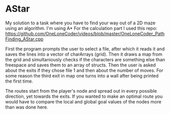# AStar
My solution to a task where you have to find your way out of a 2D maze using an algorithm. I'm using A*
For the calculation part I used this repo: https://github.com/OneLoneCoder/videos/blob/master/OneLoneCoder_PathFinding_AStar.cpp

First the program prompts the user to select a file, after which it reads it and saves the lines into a vector of charArrays (grid). Then it draws a map from the grid and simultaniously checks if the characters are something else than freespace and saves them to an array of structs. Then the user is asked about the exits if they chose file 1 and then about the number of moves. For some reason the third exit in map one turns into a wall after being printed the first time.

 The routes start from the player's node and spread out in every possible direction, yet towards the exits. If you wanted to make an optimal route you would have to compare the local and global goal values of the nodes more than was done here.
